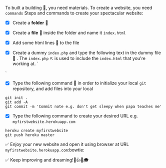To built a building :bank:, you need materials. To create a website, you need `commands`
Steps and commands to create your spectacular website:

- [x] Create a __folder__ :file_folder:

- [x] Create a __file__ :page_with_curl: inside the folder and name it `index.html`

- [x] Add some html lines :straight_ruler: to the file

- [x] Create a dummy `index.php` and type the following text in the dummy file :page_with_curl: . The `index.php` :arrow_upper_left: is used to include the `index.html` that you're working at.
`
<?php
include('index.html');
?>
`

- [x] Type the following command :memo: in order to initialize your local `git` repository, and add files into your local

 ```
 git init . 
 git add -A
 git commit -m 'Commit note e.g. don't get sleepy when papa teaches me'
 ```
 
 - [x] Type the following command to create your desired URL e.g. `myfirstwebsite.herokuapp.com`
 ```
 heroku create myfirstwebsite
 git push heroku master
 ```
 
 :white_check_mark: Enjoy your new website and open it using browser at URL `myfirstwebsite.herokuapp.com`:bowtie:
 
 :white_check_mark: Keep improving and dreaming!:star2::+1::sparkles::mortar_board:
